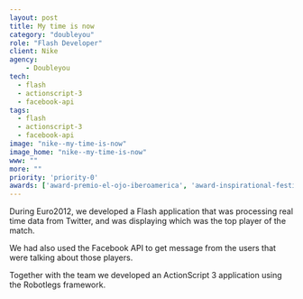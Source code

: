 ```yaml
---
layout: post
title: My time is now
category: "doubleyou"
role: "Flash Developer"
client: Nike
agency:
    - Doubleyou
tech:
  - flash
  - actionscript-3
  - facebook-api
tags:
  - flash
  - actionscript-3
  - facebook-api
image: "nike--my-time-is-now"
image_home: "nike--my-time-is-now"
www: ""
more: ""
priority: 'priority-0'
awards: ['award-premio-el-ojo-iberoamerica', 'award-inspirational-festival', 'award-premios-genio']
---
```


During Euro2012, we developed a Flash application that was processing real time data from Twitter, and was displaying which was the top player of the match.

We had also used the Facebook API to get message from the users that were talking about those players.

Together with the team we developed an ActionScript 3 application using the Robotlegs framework.
